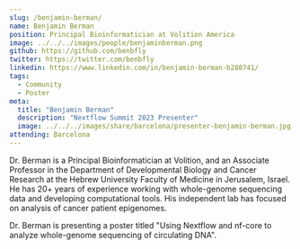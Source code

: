 ```yaml
---
slug: /benjamin-berman/
name: Benjamin Berman
position: Principal Bioinformatician at Volition America
image: ../../../images/people/benjaminberman.png
github: https://github.com/benbfly
twitter: https://twitter.com/benbfly
linkedin: https://www.linkedin.com/in/benjamin-berman-b288741/
tags:
  - Community
  - Poster
meta:
  title: "Benjamin Berman"
  description: "Nextflow Summit 2023 Presenter"
  image: ../../../images/share/barcelona/presenter-benjamin-berman.jpg
attending: Barcelona
---
```

Dr. Berman is a Principal Bioinformatician at Volition, and an Associate Professor in the Department of Developmental Biology and Cancer Research at the Hebrew University Faculty of Medicine in Jerusalem, Israel. He has 20+ years of experience working with whole-genome sequencing data and developing computational tools. His independent lab has focused on analysis of cancer patient epigenomes.

Dr. Berman is presenting a poster titled "Using Nextflow and nf-core to analyze whole-genome sequencing of circulating DNA".
